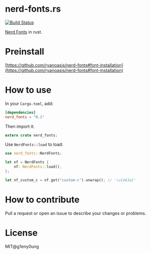 # nerd-fonts.rs

[![Build Status](https://travis-ci.org/g1eny0ung/nerd-fonts.rs.svg?branch=master)](https://travis-ci.org/g1eny0ung/nerd-fonts.rs)

[Nerd Fonts](https://github.com/ryanoasis/nerd-fonts) in rust.

# Preinstall

[https://github.com/ryanoasis/nerd-fonts#font-installation](https://github.com/ryanoasis/nerd-fonts#font-installation)

# How to use

In your `Cargo.toml`, add:

```toml
[dependencies]
nerd_fonts = "0.1"
```

Then import it:

```rust
extern crate nerd_fonts;
```

Use `NerdFonts::load` to load:

```rust
use nerd_fonts::NerdFonts;

let nf = NerdFonts {
    nf: NerdFonts::load(),
};

let nf_custom_c = nf.get("custom-c").unwrap(); // '\u{e61e}'
```

# How to contribute

Pull a request or open an issue to describe your changes or problems.

# License

MIT@g1eny0ung
